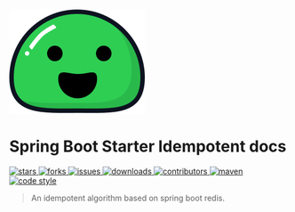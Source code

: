 ![logo](_media/icon.svg)

# Spring Boot Starter Idempotent docs

<a href="https://github.com/xuxiaowei-com-cn/spring-boot-starter-idempotent" target="_blank">
    <img alt="stars" src="https://img.shields.io/github/stars/xuxiaowei-com-cn/spring-boot-starter-idempotent?style=flat-square">
</a>

<a href="https://github.com/xuxiaowei-com-cn/spring-boot-starter-idempotent" target="_blank">
    <img alt="forks" src="https://img.shields.io/github/forks/xuxiaowei-com-cn/spring-boot-starter-idempotent?style=flat-square">
</a>

<a href="https://github.com/xuxiaowei-com-cn/spring-boot-starter-idempotent" target="_blank">
    <img alt="issues" src="https://img.shields.io/github/issues/xuxiaowei-com-cn/spring-boot-starter-idempotent?style=flat-square">
</a>

<a href="https://github.com/xuxiaowei-com-cn/spring-boot-starter-idempotent/releases" target="_blank">
    <img alt="downloads" src="https://img.shields.io/github/downloads/xuxiaowei-com-cn/spring-boot-starter-idempotent/total?style=flat-square">
</a>

<a href="https://github.com/xuxiaowei-com-cn/spring-boot-starter-idempotent/graphs/contributors" target="_blank">
    <img alt="contributors" src="https://img.shields.io/github/contributors/xuxiaowei-com-cn/spring-boot-starter-idempotent?style=flat-square">
</a>

<a href="https://search.maven.org/artifact/cn.com.xuxiaowei.boot/spring-boot-starter-idempotent" target="_blank">
    <img alt="maven" src="https://img.shields.io/maven-central/v/cn.com.xuxiaowei.boot/spring-boot-starter-idempotent.svg?style=flat-square">
</a>

<a href="https://www.apache.org/licenses/LICENSE-2.0" target="_blank">
    <img alt="code style" src="https://img.shields.io/badge/license-Apache%202-4EB1BA.svg?style=flat-square">
</a>

> An idempotent algorithm based on spring boot redis.
